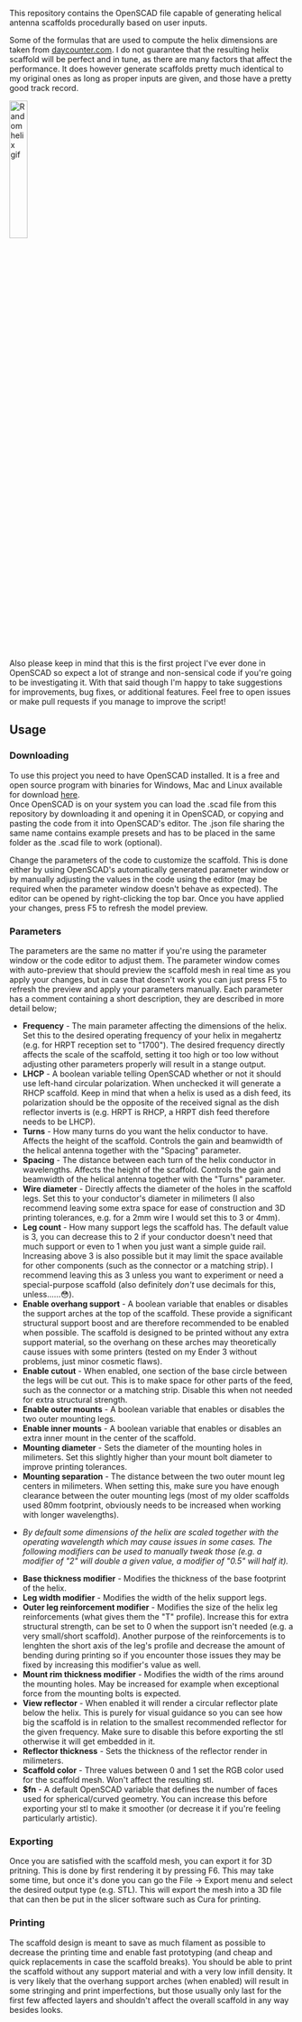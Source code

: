 This repository contains the OpenSCAD file capable of generating helical antenna scaffolds procedurally based on user inputs.  

Some of the formulas that are used to compute the helix dimensions are taken from [daycounter.com](https://www.daycounter.com/Calculators/Helical-Antenna-Design-Calculator.phtml). I do not guarantee that the resulting helix scaffold will be perfect and in tune, as there are many factors that affect the performance. It does however generate scaffolds pretty much identical to my original ones as long as proper inputs are given, and those have a pretty good track record.

<img src="https://user-images.githubusercontent.com/76875958/126063809-c2a07ed3-0a55-4eae-b551-58973dcbdb07.gif" alt="Random helix gif" width="25%" height="25%">

Also please keep in mind that this is the first project I've ever done in OpenSCAD so expect a lot of strange and non-sensical code if you're going to be investigating it. With that said though I'm happy to take suggestions for improvements, bug fixes, or additional features. Feel free to open issues or make pull requests if you manage to improve the script!

## Usage

### Downloading

To use this project you need to have OpenSCAD installed. It is a free and open source program with binaries for Windows, Mac and Linux available for download [here](https://openscad.org/downloads.html).  
Once OpenSCAD is on your system you can load the .scad file from this repository by downloading it and opening it in OpenSCAD, or copying and pasting the code from it into OpenSCAD's editor. The .json file sharing the same name contains example presets and has to be placed in the same folder as the .scad file to work (optional).

Change the parameters of the code to customize the scaffold. This is done either by using OpenSCAD's automatically generated parameter window or by manually adjusting the values in the code using the editor (may be required when the parameter window doesn't behave as expected). The editor can be opened by right-clicking the top bar. Once you have applied your changes, press F5 to refresh the model preview.

### Parameters

The parameters are the same no matter if you're using the parameter window or the code editor to adjust them. The parameter window comes with auto-preview that should preview the scaffold mesh in real time as you apply your changes, but in case that doesn't work you can just press F5 to refresh the preview and apply your parameters manually. Each parameter has a comment containing a short description, they are described in more detail below;

* **Frequency** - The main parameter affecting the dimensions of the helix. Set this to the desired operating frequency of your helix in megahertz (e.g. for HRPT reception set to "1700"). The desired frequency directly affects the scale of the scaffold, setting it too high or too low without adjusting other parameters properly will result in a stange output.  
* **LHCP** - A boolean variable telling OpenSCAD whether or not it should use left-hand circular polarization. When unchecked it will generate a RHCP scaffold. Keep in mind that when a helix is used as a dish feed, its polarization should be the opposite of the received signal as the dish reflector inverts is (e.g. HRPT is RHCP, a HRPT dish feed therefore needs to be LHCP).  
* **Turns** - How many turns do you want the helix conductor to have. Affects the height of the scaffold. Controls the gain and beamwidth of the helical antenna together with the "Spacing" parameter.
* **Spacing** - The distance between each turn of the helix conductor in wavelengths. Affects the height of the scaffold. Controls the gain and beamwidth of the helical antenna together with the "Turns" parameter.
* **Wire diameter** - Directly affects the diameter of the holes in the scaffold legs. Set this to your conductor's diameter in milimeters (I also recommend leaving some extra space for ease of construction and 3D printing tolerances, e.g. for a 2mm wire I would set this to 3 or 4mm).
* **Leg count** - How many support legs the scaffold has. The default value is 3, you can decrease this to 2 if your conductor doesn't need that much support or even to 1 when you just want a simple guide rail. Increasing above 3 is also possible but it may limit the space available for other components (such as the connector or a matching strip). I recommend leaving this as 3 unless you want to experiment or need a special-purpose scaffold (also definitely *don't* use decimals for this, unless......😳).
* **Enable overhang support** - A boolean variable that enables or disables the support arches at the top of the scaffold. These provide a significant structural support boost and are therefore recommended to be enabled when possible. The scaffold is designed to be printed without any extra support material, so the overhang on these arches may theoretically cause issues with some printers (tested on my Ender 3 without problems, just minor cosmetic flaws).
* **Enable cutout** - When enabled, one section of the base circle between the legs will be cut out. This is to make space for other parts of the feed, such as the connector or a matching strip. Disable this when not needed for extra structural strength.
* **Enable outer mounts** - A boolean variable that enables or disables the two outer mounting legs.
* **Enable inner mounts** - A boolean variable that enables or disables an extra inner mount in the center of the scaffold.
* **Mounting diameter** - Sets the diameter of the mounting holes in milimeters. Set this slightly higher than your mount bolt diameter to improve printing tolerances.
* **Mounting separation** - The distance between the two outer mount leg centers in milimeters. When setting this, make sure you have enough clearance between the outer mounting legs (most of my older scaffolds used 80mm footprint, obviously needs to be increased when working with longer wavelengths).  
- *By default some dimensions of the helix are scaled together with the operating wavelength which may cause issues in some cases. The following modifiers can be used to manually tweak those (e.g. a modifier of "2" will double a given value, a modifier of "0.5" will half it).*
* **Base thickness modifier** - Modifies the thickness of the base footprint of the helix.
* **Leg width modifier** - Modifies the width of the helix support legs.
* **Outer leg reinforcement modifier** - Modifies the size of the helix leg reinforcements (what gives them the "T" profile). Increase this for extra structural strength, can be set to 0 when the support isn't needed (e.g. a very small/short scaffold). Another purpose of the reinforcements is to lenghten the short axis of the leg's profile and decrease the amount of bending during printing so if you encounter those issues they may be fixed by increasing this modifier's value as well.
* **Mount rim thickness modifier** - Modifies the width of the rims around the mounting holes. May be increased for example when exceptional force from the mounting bolts is expected.
* **View reflector** - When enabled it will render a circular reflector plate below the helix. This is purely for visual guidance so you can see how big the scaffold is in relation to the smallest recommended reflector for the given frequency. Make sure to disable this before exporting the stl otherwise it will get embedded in it.
* **Reflector thickness** - Sets the thickness of the reflector render in milimeters.
* **Scaffold color** - Three values between 0 and 1 set the RGB color used for the scaffold mesh. Won't affect the resulting stl.
* **$fn** - A default OpenSCAD variable that defines the number of faces used for spherical/curved geometry. You can increase this before exporting your stl to make it smoother (or decrease it if you're feeling particularly artistic).

### Exporting

Once you are satisfied with the scaffold mesh, you can export it for 3D pritning. This is done by first rendering it by pressing F6. This may take some time, but once it's done you can go the File -> Export menu and select the desired output type (e.g. STL). This will export the mesh into a 3D file that can then be put in the slicer software such as Cura for printing.

### Printing

The scaffold design is meant to save as much filament as possible to decrease the printing time and enable fast prototyping (and cheap and quick replacements in case the scaffold breaks). You should be able to print the scaffold without any support material and with a very low infill density. It is very likely that the overhang support arches (when enabled) will result in some stringing and print imperfections, but those usually only last for the first few affected layers and shouldn't affect the overall scaffold in any way besides looks.
